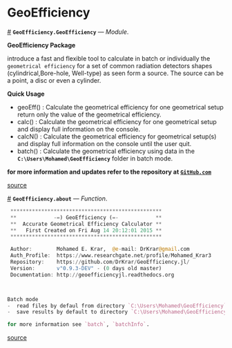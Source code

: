 
<a id='GeoEfficiency-1'></a>

# GeoEfficiency

<a id='GeoEfficiency.GeoEfficiency' href='#GeoEfficiency.GeoEfficiency'>#</a>
**`GeoEfficiency.GeoEfficiency`** &mdash; *Module*.



**GeoEfficiency Package**

introduce a fast and flexible tool to calculate in batch or individually the `geometrical efficiency`  for a set of common radiation detectors shapes (cylindrical,Bore-hole, Well-type) as seen form  a source. The source can be a point, a disc or even a cylinder.

**Quick Usage**

  * geoEff()	: Calculate the geometrical efficiency for one geometrical setup return only the value of the geometrical efficiency.
  * calc() 	: Calculate the geometrical efficiency for one geometrical setup and display full information on the console.
  * calcN()	: Calculate the geometrical efficiency for geometrical setup(s) and display full information on the console until the user quit.
  * batch()	: Calculate the geometrical efficiency using data in the **`C:\Users\Mohamed\GeoEfficiency`** folder in batch mode.

**for more information and updates refer to the repository at [`GitHub.com`](https://github.com/DrKrar/GeoEfficiency.jl/)**


<a target='_blank' href='https://github.com/DrKrar/GeoEfficiency.jl/blob/938dc1c4630bbe122ecc2766beade3c02eab5566/src/GeoEfficiency.jl#L3-L21' class='documenter-source'>source</a><br>

<a id='GeoEfficiency.about' href='#GeoEfficiency.about'>#</a>
**`GeoEfficiency.about`** &mdash; *Function*.



```julia
 *************************************************
 **            -=) GeoEfficiency (=-            **
 **  Accurate Geometrical Efficiency Calculator **
 **   First Created on Fri Aug 14 20:12:01 2015 **
 *************************************************

 Author:        Mohamed E. Krar,  @e-mail: DrKrar@gmail.com 
 Auth_Profile:  https://www.researchgate.net/profile/Mohamed_Krar3
 Repository:    https://github.com/DrKrar/GeoEfficiency.jl/
 Version:       v"0.9.3-DEV" - (0 days old master)  
 Documentation: http://geoefficiencyjl.readthedocs.org



Batch mode 
-  read files by defaul from directory `C:\Users\Mohamed\GeoEfficiency`
-  save results by default to directory `C:\Users\Mohamed\GeoEfficiency\results`

for more information see `batch`, `batchInfo`.
```


<a target='_blank' href='https://github.com/DrKrar/GeoEfficiency.jl/blob/938dc1c4630bbe122ecc2766beade3c02eab5566/src/GeoEfficiency.jl#L85-L109' class='documenter-source'>source</a><br>

